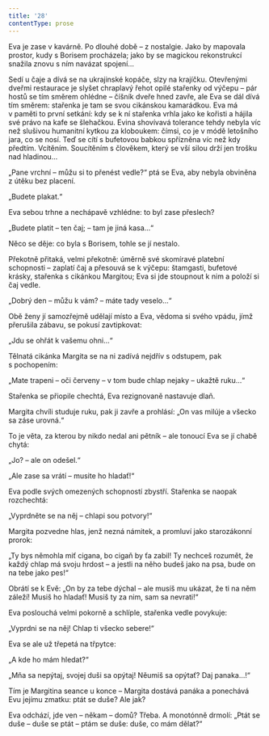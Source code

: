 ```yaml
---
title: '28'
contentType: prose
---
```


  

Eva je zase v kavárně. Po dlouhé době – z nostalgie. Jako by mapovala prostor, kudy s Borisem procházela; jako by se magickou rekonstrukcí snažila znovu s ním navázat spojení…

Sedí u čaje a dívá se na ukrajinské kopáče, slzy na krajíčku. Otevřenými dveřmi restaurace je slyšet chraplavý řehot opilé stařenky od výčepu – pár hostů se tím směrem ohlédne – číšník dveře hned zavře, ale Eva se dál dívá tím směrem: stařenka je tam se svou cikánskou kamarádkou. Eva má v paměti to první setkání: kdy se k ní stařenka vrhla jako ke kořisti a hájila své právo na kafe se šlehačkou. Evina shovívavá tolerance tehdy nebyla víc než slušivou humanitní kytkou za kloboukem: čímsi, co je v módě letošního jara, co se nosí. Teď se cítí s bufetovou babkou spřízněna víc než kdy předtím. Vcítěním. Soucítěním s člověkem, který se vší silou drží jen trošku nad hladinou…

„Pane vrchní – můžu si to přenést vedle?“ ptá se Eva, aby nebyla obviněna z útěku bez placení.

„Budete plakat.“

Eva sebou trhne a nechápavě vzhlédne: to byl zase přeslech?

„Budete platit – ten čaj; – tam je jiná kasa…“

Něco se děje: co byla s Borisem, tohle se jí nestalo.

Překotně přitaká, velmi překotně: úměrně své skomíravé platební schopnosti – zaplatí čaj a přesouvá se k výčepu: štamgasti, bufetové krásky, stařenka s cikánkou Margitou; Eva si jde stoupnout k nim a položí si čaj vedle.

„Dobrý den – můžu k vám? – máte tady veselo…“

Obě ženy jí samozřejmě udělají místo a Eva, vědoma si svého vpádu, jímž přerušila zábavu, se pokusí zavtipkovat:

„Jdu se ohřát k vašemu ohni…“

Tělnatá cikánka Margita se na ni zadívá nejdřív s odstupem, pak s pochopením:

„Mate trapeni – oči červeny – v tom bude chlap nejaky – ukažtě ruku…“

Stařenka se přiopile chechtá, Eva rezignovaně nastavuje dlaň.

Margita chvíli studuje ruku, pak ji zavře a prohlásí: „On vas milúje a všecko sa záse urovná.“

To je věta, za kterou by nikdo nedal ani pětník – ale tonoucí Eva se jí chabě chytá:

„Jo? – ale on odešel.“

„Ale zase sa vrátí – musite ho hladať!“

Eva podle svých omezených schopností zbystří. Stařenka se naopak rozchechtá:

„Vyprdněte se na něj – chlapi sou potvory!“

Margita pozvedne hlas, jenž nezná námitek, a promluví jako starozákonní prorok:

„Ty bys němohla miť cigana, bo cigaň by ťa zabil! Ty nechceš rozumět, že každý chlap má svoju hrdost – a jestli na něho budeš jako na psa, bude on na tebe jako pes!“

Obrátí se k Evě: „On by za tebe dýchal – ale musíš mu ukázat, že ti na něm záleží! Musiš ho hladať! Musiš ty za nim, sam sa nevrati!“

Eva poslouchá velmi pokorně a schlíple, stařenka vedle povykuje:

„Vyprdni se na něj! Chlap ti všecko sebere!“

Eva se ale už třepetá na třpytce:

„A kde ho mám hledat?“

„Mňa sa nepýtaj, svojej duši sa opýtaj! Něumiš sa opýtať? Daj panaka…!“

Tím je Margitina seance u konce – Margita dostává panáka a ponechává Evu jejímu zmatku: ptát se duše? Ale jak?

Eva odchází, jde ven – někam – domů? Třeba. A monotónně drmolí: „Ptát se duše – duše se ptát – ptám se duše: duše, co mám dělat?“

